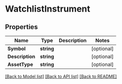 # WatchlistInstrument

## Properties

Name | Type | Description | Notes
------------ | ------------- | ------------- | -------------
**Symbol** | **string** |  | [optional] 
**Description** | **string** |  | [optional] 
**AssetType** | **string** |  | [optional] 

[[Back to Model list]](../README.md#documentation-for-models) [[Back to API list]](../README.md#documentation-for-api-endpoints) [[Back to README]](../README.md)



